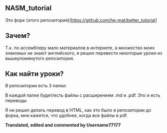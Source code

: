 ## NASM_tutorial

Это форк (этого репозитория)[https://github.com/he-mat/better_tutorial]

## Зачем?

 Т.к. по ассемблеру мало материалов в интернете, а множество моих знакомых не знают английского, я решил перевести некоторые уроки из вышеупомянутого репозитория.
 
## Как найти уроки?

В репозитории есть 3 папки:

В каждой папке будет/есть файлы с расширением .md и .pdf. Это и есть переводы

Я не решил делать перевод в HTML, как это было в репозитории до форка, мне кажется, что удобнее, когда все файлы в pdf.

**Translated, edited and commented by Username77177**
